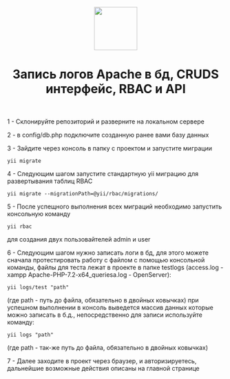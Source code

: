 <p align="center">
        <img src="https://avatars0.githubusercontent.com/u/993323" height="100px">
    </a>
    <h1 align="center">Запись логов Apache в бд, CRUDS интерфейс, RBAC и API</h1>
    <br>
</p>

1 - Склонируйте репозиторий и разверните на локальном сервере

2 - в config/db.php подключите созданную ранее вами базу данных

3 - Зайдите через консоль в папку с проектом и запустите миграции 
~~~
yii migrate
~~~
4 - Следующим шагом запустите стандартную yii миграцию для развертывания таблиц RBAC 
~~~
yii migrate --migrationPath=@yii/rbac/migrations/
~~~

5 - После успещного выполнения всех миграций необходимо запустить консольную команду
~~~
yii rbac
~~~  
для создания двух пользовайтелей admin и user

6 - Следующим шагом нужно записать логи в бд, для этого можете сначала протестировать работу с файлом с помощью консольной команды, файлы для теста лежат в проекте в папке testlogs (access.log - xampp Apache-PHP-7.2-x64_queriesa.log - OpenServer):
~~~
yii logs/test "path"
~~~
(где path - путь до файла, обязательно в двойных ковычках)
при успешном выполнении в консоль выведется массив данных которые можно записать в б.д., непосредственно для записи используйте команду:
~~~
yii logs "path"
~~~
(где path - так-же путь до файла, обязательно в двойных ковычках)

7 - Далее заходите в проект через браузер, и авторизируетесь, дальнейшие возможные действия описаны на главной странице